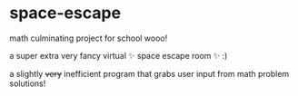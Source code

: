 # space-escape
math culminating project for school wooo!

a super extra very fancy virtual :sparkles: space escape room :sparkles: :)

a slightly ~~very~~ inefficient program that grabs user input from math problem solutions!
